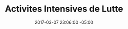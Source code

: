 ---
title: Activites Intensives de Lutte
date: 2017-03-07 23:06:00 -05:00
permalink: "/activites-intensives-de-lutte"
parent: municipalites
slider:
- image: "uploads/table-overlay-9939a3.jpg"
  icone_image: "uploads/activites-intensives-contour-blanc.png"
  description: "## **Activités de lutte Intensive** \nRéduire les coûts pour susciter l’intérêt et limiter la propagation de l’insecte  par la valorisation du bois infesté"
sections:
- titre: DÉFIS ET ENJEUX
  description: La maîtrise d’une série d’activités techniques et des besoins variés des propriétaires et intervenants constituent des défis de la coordination des activités de lutte intensive. Le contrôle des foyers d’infestation,  des produits de bois contaminés et la réduction des coûts d’opérations sont au coeur des enjeux de déploiement des actions et solutions de lutte intensive.
- boites:
  - titre: données de décision
    description: |- 
      - Intégrer les actions de préservation aux solutions de gestion rigoureuses des arbres et des résidus infestés
      - Constituer les indicateurs et critères solides ou basés sur des faits
      - Mettre en place une offre d’action concertée bénéfique pour tous les intervenants 
  - titre: précision et certitudes
    description: |-
      - Planifier les interventions de manière à prendre en compte tous les impacts indirects
      - Adapter les techniques de dépistage à l’état de santé et à la réalité de distribution des frênes sur le territoire
      - Gérer l’historique des résultats des activités passées  pour modéliser le futur
  - titre: traçabilité
    description: |-
      - Assurer un suivi serré des actions et solutions de lutte
      - Mettre en place un tableau de bord actualisé en permanence
      - Gérer les historiques des données massives d’intervention
  - titre: contrôle des coûts
    description: |-
      - Identifier les avenues de gestion sécuritaire des résidus de bois
      - Donner l’information claire et précise au propriétaire
      - Développer les offres de solutions avantageuses pour les intervenants
- titre: LA SOLUTION
  description: En créant l’identité numérique de chaque frêne grâce à l’inno- vation d’inventaire intelligent, valeur de mon frêne offre aux municipalités, aux propriétaires et aux professionnels les res- sources pour prendre les décisions économiques.
  icones:
  - image: "uploads/ali-inventaire.png"
    titre: inventaire Et évaluation
    url: diagnostique-et-inventaire-et-evaluation.html
    description: Meilleure qualité des données et la tenue numérique aident à prendre des décisions objectives en continues
  - image: "uploads/ali-plateforme.png"
    titre: plateforme
    url: plateforme-de-gestion-concertee.html
    description: Gestion des services administratifs, techniques et de soutien en ligne
  - image: "uploads/ali-module.png"
    titre: Modules de performance
    url: module-de-performances.html
    description: Solution complète pour la planification des actions techniques et la coordination des solutions de lutte
  - image: "uploads/ali-valorisation.png"
    titre: VALORISATION du bois
    url: "valorisation-du-bois-infeste.html"
    description: Solution locale et complète pour récupérer et mettre en valeur en toute sécurité les résidus de bois infesté
  telecharger: true
- titre: BÉNÉFICES DIRECTS ET INDIRECTS
  benefices:
  - titre: RÉSIDENTS PROPRIÉTAIRES
    image: uploads/menu-citoyens-hover.png
    description: |-
      1. Accès à l’information et aux outils adaptés aux besoins
      2. Accès à tous les services en ligne et aux meilleurs coûts
      3. Amélioration continue du processus décisionnel
      4. Assurance de préserver durablement les frênes
  - titre: MUNICIPALITÉ
    image: uploads/menu-municipalites-hover.png
    description: |-
      1. Réduction des délais de traitement des demandes des citoyens
      2. Réduction  et maîtrise des budgets de gestion de l’épidémie
      3. Contrôle rapide des foyers d’infestation et de la propagation
      4. Valorisation  interne  ou commerciale des résidus de bois 
  - titre: PROFESSIONNELS
    image: uploads/menu-professionnels-hover.png
    description: |-
      1. Simplification de la surveillance des frênes traités
      2. Amélioration des processus de suivi et de contrôle des frênes
      3. Optimisation des déplacements et du temps d’intervention
      4. Valorisation des intervenants
layout: default
---
